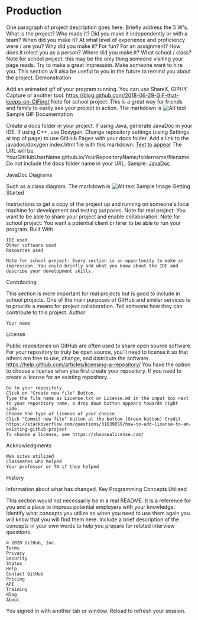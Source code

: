 # Production
One paragraph of project description goes here.
Briefly address the 5 W's.
What is the project?
Who made it? Did you make it independently or with a team?
When did you make it? At what level of experience and proficiency were / are you?
Why did you make it? For fun? For an assignment? How does it relect you as a person?
Where did you make it? What school / class?
Note for school project: this may be the only thing someone visiting your page reads. Try to make a great impression. Make someone want to hire you. This section will also be useful to you in the future to remind you about the project.
Demonstration

Add an animated gif of your program running. You can use ShareX, GIPHY Capture or another tool. https://blog.github.com/2018-06-29-GIF-that-keeps-on-GIFing/ Note for school project: This is a great way for friends and family to easily see your project in action. The markdown is ![Alt text](relative/path/to/img.png)
Sample GIF
Documentation

Create a docs folder in your project. If using Java, generate JavaDoc in your IDE. If using C++, use Doxygen. Change repository settings (using Settings at top of page) to use GitHub Pages with your docs folder. Add a link to the javadoc/doxygen index.html file with this markdown: [Text to appear](URL)
The URL will be YourGitHubUserName.github.io/YourRepositoryName/foldername/filename
Do not include the docs folder name in your URL.
Sample: [JavaDoc](https://pv-cop.github.io/PV-README-TEMPLATE/javadoc/index.html)

JavaDoc
Diagrams

Such as a class diagram.
The markdown is ![Alt text](relative/path/to/img.png)
Sample Image
Getting Started

Instructions to get a copy of the project up and running on someone's local machine for development and testing purposes.
Note for real project: You want to be able to share your project and enable collaboration.
Note for school project: You want a potential client or hirer to be able to run your program.
Built With

    IDE used
    Other software used
    Resources used

    Note for school project: Every section is an opportunity to make an impression. You could briefly add what you know about the IDE and describe your development skills.

Contributing

This section is more important for real projects but is good to include in school projects.
One of the main purposes of GitHub and similar services is to provide a means for project collaboration.
Tell someone how they can contribute to this project.
Author

    Your name

License

Public repositories on GitHub are often used to share open source software. For your repository to truly be open source, you'll need to license it so that others are free to use, change, and distribute the software. https://help.github.com/articles/licensing-a-repository/
You have the option to choose a license when you first create your repository.
If you need to create a license for an existing repository...

    Go to your repository.
    Click on "Create new file" Button.
    Type the file name as License.txt or License.md in the input box next to your repository name, a drop down button appears towards right side.
    Choose the type of license of your choice.
    Click "Commit new file" button at the bottom (Green button) Credit https://stackoverflow.com/questions/31639059/how-to-add-license-to-an-existing-github-project
    To choose a license, see https://choosealicense.com/

Acknowledgments

    Web sites utilized
    Classmates who helped
    Your professor or TA if they helped

History

Information about what has changed.
Key Programming Concepts Utilized

This section would not necessarily be in a real README.
It is a reference for you and a place to impress potential employers with your knowledge. Identify what concepts you utilize so when you need to use them again you will know that you will find them here. Include a brief description of the concepts in your own words to help you prepare for related interview questions.

    © 2020 GitHub, Inc.
    Terms
    Privacy
    Security
    Status
    Help
    Contact GitHub
    Pricing
    API
    Training
    Blog
    About

You signed in with another tab or window. Reload to refresh your session.
